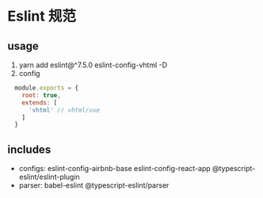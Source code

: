 # Eslint 规范

## usage

1. yarn add eslint@^7.5.0 eslint-config-vhtml -D
2. config

```js
  module.exports = {
    root: true,
    extends: [
      'vhtml' // vhtml/vue
    ]
  }
```

## includes

- configs: eslint-config-airbnb-base eslint-config-react-app @typescript-eslint/eslint-plugin
- parser: babel-eslint @typescript-eslint/parser
